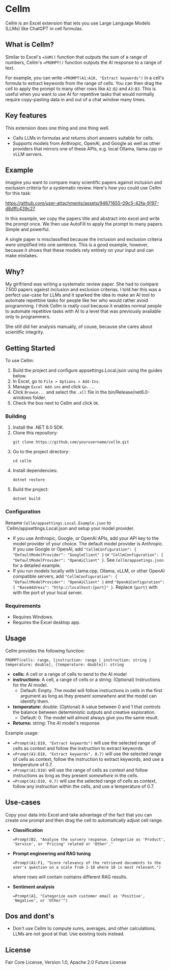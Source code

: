 # Cellm
Cellm is an Excel extension that lets you use Large Language Models (LLMs) like ChatGPT in cell formulas.

## What is Cellm?
Similar to Excel's `=SUM()` function that outputs the sum of a range of numbers, Cellm's `=PROMPT()` function outputs the AI response to a range of text. 

For example, you can write `=PROMPT(A1:A10, "Extract keywords")` in a cell's formula to extract keywords from the range of cells. You can then drag the cell to apply the prompt to many other rows like `A2:B2` and `A3:B3`. This is useful when you want to use AI for repetitive tasks that would normally require copy-pasting data in and out of a chat window many times.

## Key features
This extension does one thing and one thing well.

- Calls LLMs in formulas and returns short answers suitable for cells.
- Supports models from Anthropic, OpenAI, and Google as well as other providers that mirrors one of these APIs, e.g. local Ollama, llama.cpp or vLLM servers.

## Example
Imagine you want to compare many scientific papers against inclusion and exclusion criteria for a systematic review. Here's how you could use Cellm for this task:

https://github.com/user-attachments/assets/94671655-09c5-42fa-9197-d8dffc439c27

In this example, we copy the papers title and abstract into excel and write the prompt once. We then use AutoFill to apply the prompt to many papers. Simple and powerful.

A single paper is misclassified because the inclusion and exclusion criteria were simplified into one sentence. This is a good example, however, because it shows that these models rely entirely on your input and can make mistakes.

## Why?
My girlfriend was writing a systematic review paper. She had to compare 7.500 papers against inclusion and exclusion criterias. I told her this was a perfect use-case for LLMs and it sparked the idea to make an AI tool to automate repetitive tasks for people like her who would rather avoid programming. I think Cellm is really cool because it enables normal people to automate repetitive tasks with AI to a level that was previously available only to programmers. 

She still did her analysis manually, of couse, because she cares about scientific integrity.

## Getting Started

To use Cellm:

1. Build the project and configure appsettings.Local.json using the guides below.
2. In Excel, go to `File > Options > Add-Ins`.
3. Manage `Excel Add-ins` and click `Go...`.
4. Click `Browse...` and select the `.xll` file in the bin/Release/net6.0-windows folder.
5. Check the box next to Cellm and click `OK`.

### Building

1. Install the .NET 6.0 SDK.
2. Clone this repository:
   ```
   git clone https://github.com/yourusername/cellm.git
   ```
3. Go to the project directory:
   ```
   cd cellm
   ```
4. Install dependencies:
   ```
   dotnet restore
   ```
5. Build the project:
   ```
   dotnet build
   ```

### Configuration

Rename `Cellm/appsettings.Local.Example.json` to `Cellm/appsettings.Local.json and setup your model provider.

- If you use Anthropic, Google, or OpenAI APIs, add your API key to the model provider of your choice. The default model provider is Anthropic. If you use Google or OpenAI, add `"CellmConfiguration": { "DefaultModelProvider": "GoogleClient" }` or `"CellmConfiguration": { "DefaultModelProvider": "OpenAiClient" }`. See `Cellm/appsetings.json` for a detailed example.
- If you run models locally with Llama.cpp, Ollama, vLLM, or other OpenAI compatible servers, add `"CellmConfiguration": { "DefaultModelProvider": "OpenAiClient" }` and `"OpenAiConfiguration": { "BaseAddress": "http://localhost:{port}" }`. Replace `{port}` with with the port of your local server. 

### Requirements

- Requires Windows.
- Requires the Excel desktop app.

## Usage
Cellm provides the following function:

```excel
PROMPT(cells: range, [instruction: range | instruction: string | temperature: double], [temperature: double]): string
```

- **cells:** A cell or a range of cells to send to the AI model
- **instructions:** A cell, a range of cells or a string: (Optional) Instructions for the AI model.
  - Default: Empty. The model will follow instructions in cells in the first argument as long as they present _somewhere_ and the model can identify them.
- **temperature:** double: (Optional) A value between 0 and 1 that controls the balance between deterministic outputs and creative exploration.
  - Default: 0. The model will almost always give you the same result.
- **Returns:** string: The AI model's response

Example usage:
- `=Prompt(A1:D10, "Extract keywords")` will use the selected range of cells as context and follow the instruction to extract keywords.
- `=Prompt(A1:D10, "Extract keywords", 0.7)` will use the selected range of cells as context, follow the instruction to extract keywords, and use a temperature of 0.7.
- `=Prompt(A1:D10)` will use the range of cells as context and follow instructions as long as they present _somewhere_ in the cells.
- `=Prompt(A1:D10, 0.7)` will use the selected range of cells as context, follow any instruction within the cells, and use a temperature of 0.7.

## Use-cases
Copy your data into Excel and take advantage of the fact that you can create one prompt and then drag the cell to automatically adjust cell range.

- **Classification**
    ```excel
    =Prompt(B2, "Analyse the survery response. Categorize as 'Product', 'Service', or 'Pricing' related or 'Other'."
    ```

- **Prompt engineering and RAG tuning**
    ```excel
    =Prompt(A1:F1, "Score relevancy of the retrieved documents to the user's question on a scale from 1-10 where 10 is most relevant.")
    ```
    where rows will contain contains different RAG results.

- **Sentiment analysis**
    ```excel
    =Prompt(A1, "Categorize each customer email as 'Positive', 'Negative', or 'Other'")
    ```

## Dos and dont's 
- Don't use Cellm to compute sums, averages, and other calculations. LLMs are not good at that. Use existing tools instead.

## License

Fair Core License, Version 1.0, Apache 2.0 Future License
